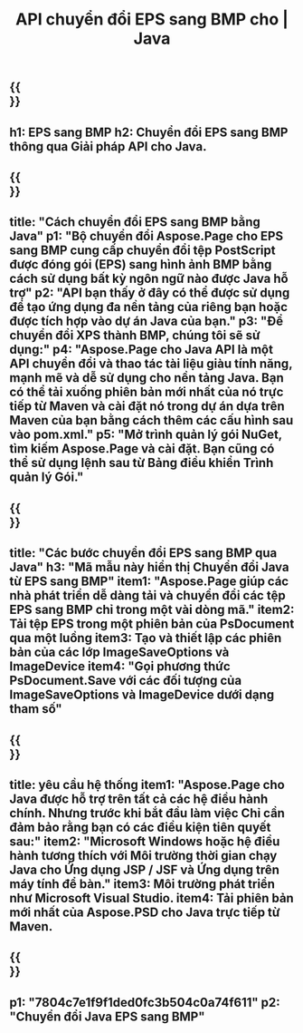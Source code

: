 ﻿---
translation: true
template: /_templates/_conversion-child-java.md
title: API chuyển đổi EPS sang BMP cho | Java
url: /java/conversion/eps-to-bmp/
description: Mã chuyển đổi Java mẫu cho định dạng EPS sang tệp BMP. Sử dụng mã ví dụ này để chuyển đổi EPS sang BMP trong bất kỳ ứng dụng dựa trên Web hoặc Máy tính Java nào.
informat: EPS
outformat: BMP
otherformats: XPS PS
---

{{<section banner>}}
---
h1: EPS sang BMP
h2: Chuyển đổi EPS sang BMP thông qua Giải pháp API cho Java.
---

{{<section overview>}}
---
title: "Cách chuyển đổi EPS sang BMP bằng Java"
p1: "Bộ chuyển đổi Aspose.Page cho EPS sang BMP cung cấp chuyển đổi tệp PostScript được đóng gói (EPS) sang hình ảnh BMP bằng cách sử dụng bất kỳ ngôn ngữ nào được Java hỗ trợ"
p2: "API bạn thấy ở đây có thể được sử dụng để tạo ứng dụng đa nền tảng của riêng bạn hoặc được tích hợp vào dự án Java của bạn."
p3: "Để chuyển đổi XPS thành BMP, chúng tôi sẽ sử dụng:"
p4: "Aspose.Page cho Java API là một API chuyển đổi và thao tác tài liệu giàu tính năng, mạnh mẽ và dễ sử dụng cho nền tảng Java. Bạn có thể tải xuống phiên bản mới nhất của nó trực tiếp từ Maven và cài đặt nó trong dự án dựa trên Maven của bạn bằng cách thêm các cấu hình sau vào pom.xml."
p5: "Mở trình quản lý gói NuGet, tìm kiếm Aspose.Page và cài đặt. Bạn cũng có thể sử dụng lệnh sau từ Bảng điều khiển Trình quản lý Gói."
---

{{<section feature1>}}
---
title: "Các bước chuyển đổi EPS sang BMP qua Java"
h3: "Mã mẫu này hiển thị Chuyển đổi Java từ EPS sang BMP"
item1: "Aspose.Page giúp các nhà phát triển dễ dàng tải và chuyển đổi các tệp EPS sang BMP chỉ trong một vài dòng mã."
item2: Tải tệp EPS trong một phiên bản của PsDocument qua một luồng
item3: Tạo và thiết lập các phiên bản của các lớp ImageSaveOptions và ImageDevice
item4: "Gọi phương thức PsDocument.Save với các đối tượng của ImageSaveOptions và ImageDevice dưới dạng tham số"
---

{{<section feature2>}}
---
title: yêu cầu hệ thống
item1: "Aspose.Page cho Java được hỗ trợ trên tất cả các hệ điều hành chính. Nhưng trước khi bắt đầu làm việc Chỉ cần đảm bảo rằng bạn có các điều kiện tiên quyết sau:"
item2: "Microsoft Windows hoặc hệ điều hành tương thích với Môi trường thời gian chạy Java cho Ứng dụng JSP / JSF và Ứng dụng trên máy tính để bàn."
item3: Môi trường phát triển như Microsoft Visual Studio.
item4: Tải phiên bản mới nhất của Aspose.PSD cho Java trực tiếp từ Maven.
---

{{<section gist>}}
---
p1: "7804c7e1f9f1ded0fc3b504c0a74f611"
p2: "Chuyển đổi Java EPS sang BMP"
---

